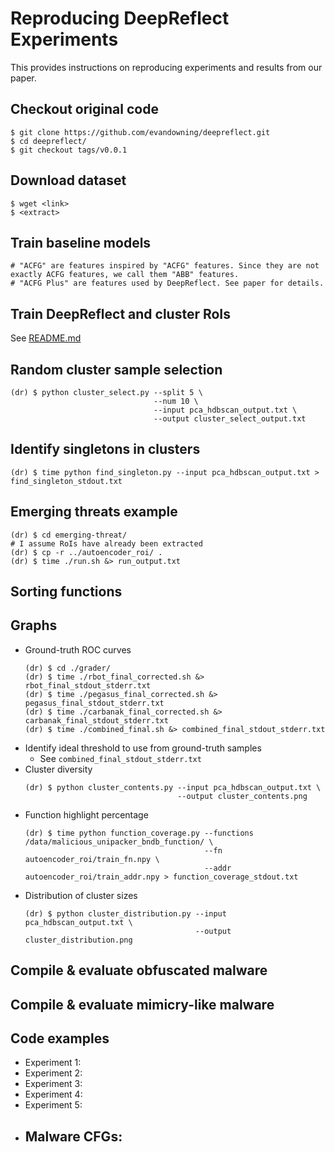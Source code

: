 # Reproducing DeepReflect Experiments
This provides instructions on reproducing experiments and results from our paper.

## Checkout original code
```
$ git clone https://github.com/evandowning/deepreflect.git
$ cd deepreflect/
$ git checkout tags/v0.0.1
```

## Download dataset
```
$ wget <link>
$ <extract>
```

## Train baseline models
```
# "ACFG" are features inspired by "ACFG" features. Since they are not exactly ACFG features, we call them "ABB" features.
# "ACFG Plus" are features used by DeepReflect. See paper for details.
```

## Train DeepReflect and cluster RoIs
See [README.md](../README.md)

## Random cluster sample selection
```
(dr) $ python cluster_select.py --split 5 \
                                --num 10 \
                                --input pca_hdbscan_output.txt \
                                --output cluster_select_output.txt
```

## Identify singletons in clusters
```
(dr) $ time python find_singleton.py --input pca_hdbscan_output.txt > find_singleton_stdout.txt
```

## Emerging threats example
```
(dr) $ cd emerging-threat/
# I assume RoIs have already been extracted
(dr) $ cp -r ../autoencoder_roi/ .
(dr) $ time ./run.sh &> run_output.txt
```

## Sorting functions

## Graphs
  - Ground-truth ROC curves
    ```
    (dr) $ cd ./grader/
    (dr) $ time ./rbot_final_corrected.sh &> rbot_final_stdout_stderr.txt
    (dr) $ time ./pegasus_final_corrected.sh &> pegasus_final_stdout_stderr.txt
    (dr) $ time ./carbanak_final_corrected.sh &> carbanak_final_stdout_stderr.txt
    (dr) $ time ./combined_final.sh &> combined_final_stdout_stderr.txt
    ```
  - Identify ideal threshold to use from ground-truth samples
    - See `combined_final_stdout_stderr.txt`
  - Cluster diversity
    ```
    (dr) $ python cluster_contents.py --input pca_hdbscan_output.txt \
                                      --output cluster_contents.png
    ```
  - Function highlight percentage
    ```
    (dr) $ time python function_coverage.py --functions /data/malicious_unipacker_bndb_function/ \
                                            --fn autoencoder_roi/train_fn.npy \
                                            --addr autoencoder_roi/train_addr.npy > function_coverage_stdout.txt
    ```
  - Distribution of cluster sizes
    ```
    (dr) $ python cluster_distribution.py --input pca_hdbscan_output.txt \
                                          --output cluster_distribution.png
    ```

## Compile & evaluate obfuscated malware

## Compile & evaluate mimicry-like malware

## Code examples
  - Experiment 1:
  - Experiment 2:
  - Experiment 3:
  - Experiment 4:
  - Experiment 5:
  - Malware CFGs:
    - 
